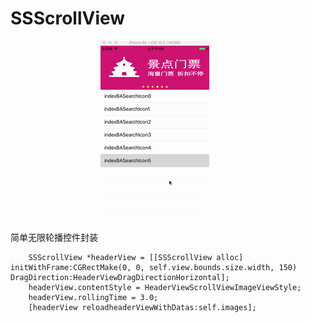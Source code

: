 # SSScrollView
 简单无限轮播控件封装
![image](https://github.com/l19901001/SSScrollView/blob/master/images/demonstration.gif)
```
    SSScrollView *headerView = [[SSScrollView alloc] initWithFrame:CGRectMake(0, 0, self.view.bounds.size.width, 150) DragDirection:HeaderViewDragDirectionHorizontal];
    headerView.contentStyle = HeaderViewScrollViewImageViewStyle;
    headerView.rollingTime = 3.0;
    [headerView reloadheaderViewWithDatas:self.images];
 ```
